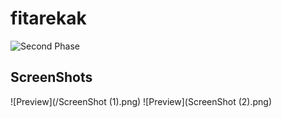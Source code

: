 # fitarekak


![Second Phase](https://user-images.githubusercontent.com/55349570/164005878-c3fc4a12-657d-4199-a2cf-c5e26140463c.gif)


## ScreenShots

![Preview](/ScreenShot (1).png)
![Preview](ScreenShot (2).png)
